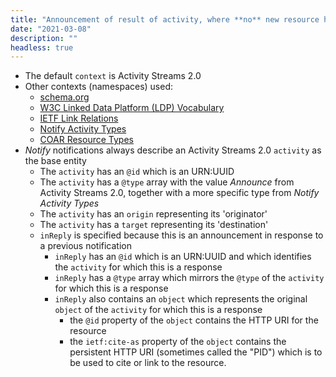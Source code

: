 ```yaml
---
title: "Announcement of result of activity, where **no** new resource has resulted, in response to a previously made offer"
date: "2021-03-08"
description: ""
headless: true
---
```


* The default `context` is Activity Streams 2.0
* Other contexts (namespaces) used:
    * [schema.org](https://schema.org)
    * [W3C Linked Data Platform (LDP) Vocabulary](https://www.w3.org/ns/ldp#)
    * [IETF Link Relations](http://www.iana.org/assignments/relation/)
    * [Notify Activity Types](http://purl.org/coar/notify_activity_type/)
    * [COAR Resource Types](http://purl.org/coar/resource_type)
* _Notify_ notifications always describe an Activity Streams 2.0 `activity` as the base entity
    * The `activity` has an `@id` which is an URN:UUID
    * The `activity` has a `@type` array with the value *Announce* from Activity Streams 2.0, together with a more specific type from *Notify Activity Types*
    * The `activity` has an `origin` representing its 'originator'
    * The `activity` has a `target` representing its 'destination'
    * `inReply` is specified because this is an announcement in response to a previous notification
        * `inReply` has an `@id` which is an URN:UUID and which identifies the `activity` for which this is a response
        * `inReply` has a `@type` array which mirrors the `@type` of the `activity` for which this is a response
        * `inReply` also contains an `object` which represents the original `object` of the `activity` for which this is a response
            * the `@id` property of the `object` contains the HTTP URI for the resource
            * the `ietf:cite-as` property of the `object` contains the persistent HTTP URI (sometimes called the "PID") which is to be used to cite or link to the resource.